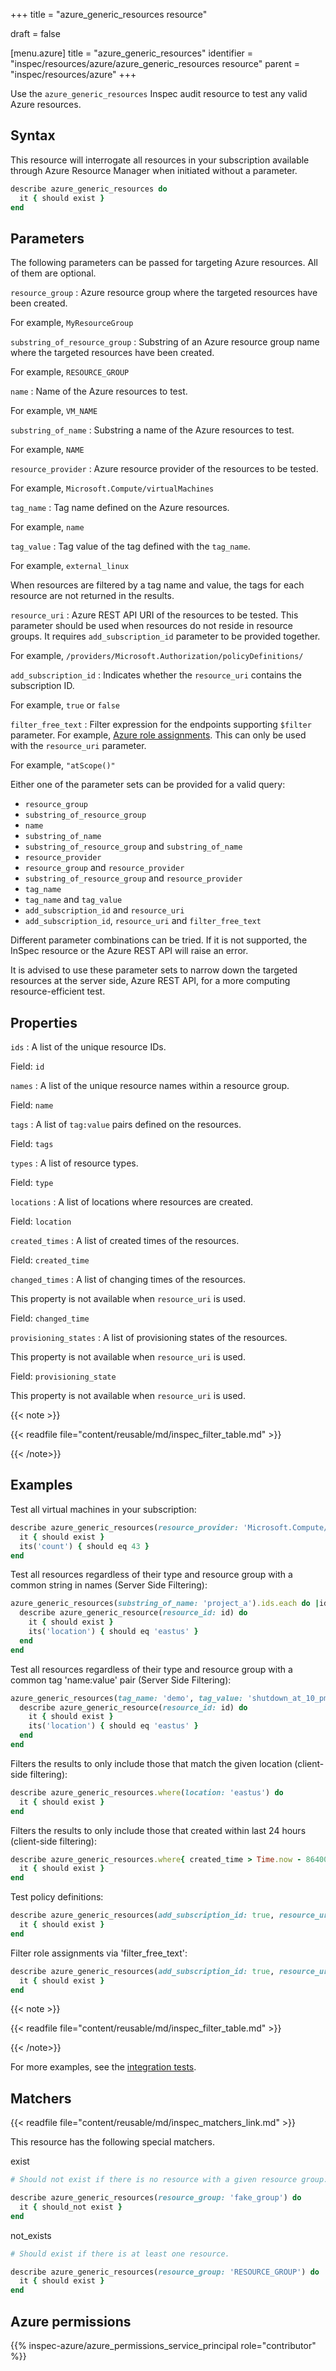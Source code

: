 +++
title = "azure_generic_resources resource"

draft = false


[menu.azure]
title = "azure_generic_resources"
identifier = "inspec/resources/azure/azure_generic_resources resource"
parent = "inspec/resources/azure"
+++

Use the `azure_generic_resources` Inspec audit resource to test any valid Azure resources.

## Syntax

This resource will interrogate all resources in your subscription available through Azure Resource Manager when initiated without a parameter.

```ruby
describe azure_generic_resources do
  it { should exist }
end
```

## Parameters

The following parameters can be passed for targeting Azure resources. All of them are optional.

`resource_group`
: Azure resource group where the targeted resources have been created.

  For example, `MyResourceGroup`

`substring_of_resource_group`
: Substring of an Azure resource group name where the targeted resources have been created.

  For example, `RESOURCE_GROUP`

`name`
: Name of the Azure resources to test.

  For example, `VM_NAME`

`substring_of_name`
: Substring a name of the Azure resources to test.

  For example, `NAME`

`resource_provider`
: Azure resource provider of the resources to be tested.

  For example, `Microsoft.Compute/virtualMachines`

`tag_name`
: Tag name defined on the Azure resources.

  For example, `name`

`tag_value`
: Tag value of the tag defined with the `tag_name`.

  For example, `external_linux`

  When resources are filtered by a tag name and value, the tags for each resource are not returned in the results.

`resource_uri`
: Azure REST API URI of the resources to be tested. This parameter should be used when resources do not reside in resource groups. It requires `add_subscription_id` parameter to be provided together.

  For example, `/providers/Microsoft.Authorization/policyDefinitions/`

`add_subscription_id`
: Indicates whether the `resource_uri` contains the subscription ID.

  For example, `true` or `false`

`filter_free_text`
: Filter expression for the endpoints supporting `$filter` parameter. For example, [Azure role assignments](https://docs.microsoft.com/en-us/azure/role-based-access-control/role-assignments-list-rest). This can only be used with the `resource_uri` parameter.

  For example, `"atScope()"`

Either one of the parameter sets can be provided for a valid query:

- `resource_group`
- `substring_of_resource_group`
- `name`
- `substring_of_name`
- `substring_of_resource_group` and `substring_of_name`
- `resource_provider`
- `resource_group` and `resource_provider`
- `substring_of_resource_group` and `resource_provider`
- `tag_name`
- `tag_name` and `tag_value`
- `add_subscription_id` and `resource_uri`
- `add_subscription_id`, `resource_uri` and `filter_free_text`

Different parameter combinations can be tried. If it is not supported, the InSpec resource or the Azure REST API will raise an error.

It is advised to use these parameter sets to narrow down the targeted resources at the server side, Azure REST API, for a more computing resource-efficient test.

## Properties

`ids`
: A list of the unique resource IDs.

  Field: `id`

`names`
: A list of the unique resource names within a resource group.

  Field: `name`

`tags`
: A list of `tag:value` pairs defined on the resources.

  Field: `tags`

`types`
: A list of resource types.

  Field: `type`

`locations`
: A list of locations where resources are created.

  Field: `location`

`created_times`
: A list of created times of the resources.

  Field: `created_time`

`changed_times`
: A list of changing times of the resources.

  This property is not available when `resource_uri` is used.

  Field: `changed_time`

`provisioning_states`
: A list of provisioning states of the resources.

  This property is not available when `resource_uri` is used.

  Field: `provisioning_state`

  This property is not available when `resource_uri` is used.

{{< note >}}

{{< readfile file="content/reusable/md/inspec_filter_table.md" >}}

{{< /note>}}

## Examples

Test all virtual machines in your subscription:

```ruby
describe azure_generic_resources(resource_provider: 'Microsoft.Compute/virtualMachines') do
  it { should exist }
  its('count') { should eq 43 }
end
```

Test all resources regardless of their type and resource group with a common string in names (Server Side Filtering):

```ruby
azure_generic_resources(substring_of_name: 'project_a').ids.each do |id|
  describe azure_generic_resource(resource_id: id) do
    it { should exist }
    its('location') { should eq 'eastus' }
  end
end
```

Test all resources regardless of their type and resource group with a common tag 'name:value' pair (Server Side Filtering):

```ruby
azure_generic_resources(tag_name: 'demo', tag_value: 'shutdown_at_10_pm').ids.each do |id|
  describe azure_generic_resource(resource_id: id) do
    it { should exist }
    its('location') { should eq 'eastus' }
  end
end
```

Filters the results to only include those that match the given location (client-side filtering):

```ruby
describe azure_generic_resources.where(location: 'eastus') do
  it { should exist }
end
```

Filters the results to only include those that created within last 24 hours (client-side filtering):

```ruby
describe azure_generic_resources.where{ created_time > Time.now - 86400 } do
  it { should exist }
end
```

Test policy definitions:

```ruby
describe azure_generic_resources(add_subscription_id: true, resource_uri: 'providers/Microsoft.Authorization/policyDefinitions') do
  it { should exist }
end
```

Filter role assignments via 'filter_free_text':

```ruby
describe azure_generic_resources(add_subscription_id: true, resource_uri: "providers/Microsoft.Authorization/roleAssignments", filter_free_text: "atScope()+and+assignedTo('{abcd1234-abcd-1234}')") do
  it { should exist }
end
```

{{< note >}}

{{< readfile file="content/reusable/md/inspec_filter_table.md" >}}

{{< /note>}}

For more examples, see the [integration tests](https://github.com/inspec/inspec-azure/blob/main/test/integration/verify/controls/azure_generic_resources.rb).

## Matchers

{{< readfile file="content/reusable/md/inspec_matchers_link.md" >}}

This resource has the following special matchers.

exist

```ruby
# Should not exist if there is no resource with a given resource group.

describe azure_generic_resources(resource_group: 'fake_group') do
  it { should_not exist }
end
```

not_exists

```ruby
# Should exist if there is at least one resource.

describe azure_generic_resources(resource_group: 'RESOURCE_GROUP') do
  it { should exist }
end
```

## Azure permissions

{{% inspec-azure/azure_permissions_service_principal role="contributor" %}}
